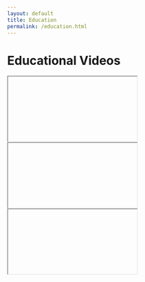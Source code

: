```yaml
---
layout: default
title: Education
permalink: /education.html
---
```


<h1 style="header">Educational Videos</h1>

<div class="shorts-carousel">
  <div class="carousel-slide">
    <iframe id="prev-video" allowfullscreen></iframe>
    <div class="overlay-div" onclick="moveCarousel(-1)"></div>
  </div>
  <div class="carousel-slide">
    <iframe id="next-video" allowfullscreen></iframe>
    <div class="overlay-div" onclick="moveCarousel(1)"></div>
  </div>
  <div class="carousel-slide center">
    <iframe id="currentVideo" allowfullscreen></iframe>
  </div>
</div>

<script>
  const videoIds = [
    "GI2yXCMt6qY",
    "mxb1spl3uEQ",
    "UmADIP7Eneo",
    "bKHeCYNw9bY",
    "5VvCXdIaX_k",
    "ef1_NUR4aig",
    "oQPZyqFDFJc",
    "pPo5bd8tm2Y"
  ];

  let currentIndex = 0;

  function updateIframes() {
    const total = videoIds.length;
    const prev = (currentIndex - 1 + total) % total;
    const next = (currentIndex + 1) % total;

    document.getElementById('prevVideo').src = `https://www.youtube.com/embed/${videoIds[prev]}`;
    document.getElementById('currentVideo').src = `https://www.youtube.com/embed/${videoIds[currentIndex]}`;
    document.getElementById('nextVideo').src = `https://www.youtube.com/embed/${videoIds[next]}`;
  }

  function moveCarousel(direction) {
    const total = videoIds.length;
    currentIndex = (currentIndex + direction + total) % total;
    updateIframes();
  }

  document.addEventListener('DOMContentLoaded', updateIframes);
</script>
